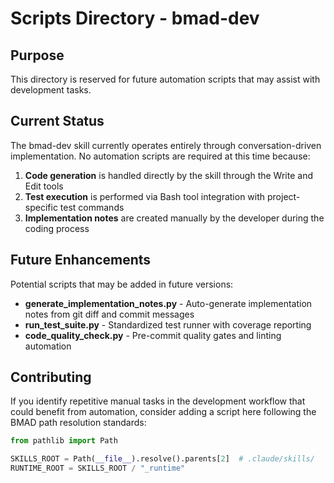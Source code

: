 # Scripts Directory - bmad-dev

## Purpose

This directory is reserved for future automation scripts that may assist with development tasks.

## Current Status

The bmad-dev skill currently operates entirely through conversation-driven implementation. No automation scripts are required at this time because:

1. **Code generation** is handled directly by the skill through the Write and Edit tools
2. **Test execution** is performed via Bash tool integration with project-specific test commands
3. **Implementation notes** are created manually by the developer during the coding process

## Future Enhancements

Potential scripts that may be added in future versions:

- **generate_implementation_notes.py** - Auto-generate implementation notes from git diff and commit messages
- **run_test_suite.py** - Standardized test runner with coverage reporting
- **code_quality_check.py** - Pre-commit quality gates and linting automation

## Contributing

If you identify repetitive manual tasks in the development workflow that could benefit from automation, consider adding a script here following the BMAD path resolution standards:

```python
from pathlib import Path

SKILLS_ROOT = Path(__file__).resolve().parents[2]  # .claude/skills/
RUNTIME_ROOT = SKILLS_ROOT / "_runtime"
```
